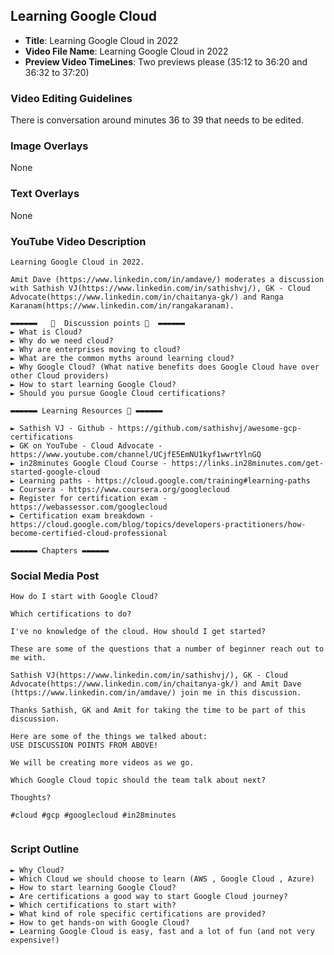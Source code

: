 ##  Learning Google Cloud

- **Title**: Learning Google Cloud in 2022
- **Video File Name**: Learning Google Cloud in 2022
- **Preview Video TimeLines**: Two previews please (35:12 to 36:20 and 36:32 to 37:20)

### Video Editing Guidelines

There is conversation around minutes 36 to 39 that needs to be edited. 

### Image Overlays

None

### Text Overlays

None

### YouTube Video Description

```
Learning Google Cloud in 2022.

Amit Dave (https://www.linkedin.com/in/amdave/) moderates a discussion with Sathish VJ(https://www.linkedin.com/in/sathishvj/), GK - Cloud Advocate(https://www.linkedin.com/in/chaitanya-gk/) and Ranga Karanam(https://www.linkedin.com/in/rangakaranam).

▬▬▬▬▬▬   💎  Discussion points 💎  ▬▬▬▬▬▬ 
► What is Cloud?
► Why do we need cloud?
► Why are enterprises moving to cloud? 
► What are the common myths around learning cloud?
► Why Google Cloud? (What native benefits does Google Cloud have over other Cloud providers)
► How to start learning Google Cloud?
► Should you pursue Google Cloud certifications?

▬▬▬▬▬▬ Learning Resources 🔗 ▬▬▬▬▬▬ 

► Sathish VJ - Github - https://github.com/sathishvj/awesome-gcp-certifications
► GK on YouTube - Cloud Advocate - https://www.youtube.com/channel/UCjfE5EmNU1kyf1wwrtYlnGQ
► in28minutes Google Cloud Course - https://links.in28minutes.com/get-started-google-cloud
► Learning paths - https://cloud.google.com/training#learning-paths
► Coursera - https://www.coursera.org/googlecloud
► Register for certification exam - https://webassessor.com/googlecloud
► Certification exam breakdown - https://cloud.google.com/blog/topics/developers-practitioners/how-become-certified-cloud-professional

▬▬▬▬▬▬ Chapters ▬▬▬▬▬▬ 

```

### Social Media Post

```
How do I start with Google Cloud?

Which certifications to do?

I've no knowledge of the cloud. How should I get started?

These are some of the questions that a number of beginner reach out to me with.

Sathish VJ(https://www.linkedin.com/in/sathishvj/), GK - Cloud Advocate(https://www.linkedin.com/in/chaitanya-gk/) and Amit Dave (https://www.linkedin.com/in/amdave/) join me in this discussion.

Thanks Sathish, GK and Amit for taking the time to be part of this discussion.

Here are some of the things we talked about:
USE DISCUSSION POINTS FROM ABOVE!

We will be creating more videos as we go.

Which Google Cloud topic should the team talk about next? 

Thoughts?

#cloud #gcp #googlecloud #in28minutes


```

### Script Outline

```
► Why Cloud?
► Which Cloud we should choose to learn (AWS , Google Cloud , Azure)
► How to start learning Google Cloud?
► Are certifications a good way to start Google Cloud journey?
► Which certifications to start with?
► What kind of role specific certifications are provided?
► How to get hands-on with Google Cloud?
► Learning Google Cloud is easy, fast and a lot of fun (and not very expensive!)

```